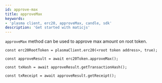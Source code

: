 ```yaml
---
id: approve-max
title: approveMax
keywords: 
- 'plasma client, erc20, approveMax, candle, sdk'
description: 'Get started with maticjs'
---
```


`approveMax` method can be used to approve max amount on root token.

```
const erc20RootToken = plasmaClient.erc20(<root token address>, true);

const approveResult = await erc20Token.approveMax();

const txHash = await approveResult.getTransactionHash();

const txReceipt = await approveResult.getReceipt();

```
